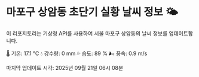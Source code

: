 
# 마포구 상암동 초단기 실황 날씨 정보 🌤️

이 리포지토리는 기상청 API를 사용하여 서울 마포구 상암동의 날씨 정보를 업데이트합니다. 

🌡️ 기온: 17.1 ℃
💧 강수량: 0 mm
💦 습도: 89 %
🌬️ 풍속: 0.9 m/s

마지막 업데이트 시각: 2025년 09월 21일 06시 08분    
